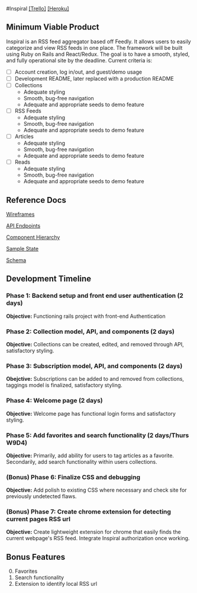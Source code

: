 #Inspiral
[[Trello]](https://trello.com/b/FcWefD2k/inspiral)
[[Heroku]](https://secret-wave-93670.herokuapp.com/)  
## Minimum Viable Product
Inspiral is an RSS feed aggregator based off Feedly. It allows users to easily categorize and view RSS feeds in one place. The framework will be built using Ruby on Rails and React/Redux. The goal is to have a smooth, styled, and fully operational site by the deadline. Current criteria is:

- [ ] Account creation, log in/out, and guest/demo usage
- [ ] Development README, later replaced with a production README
- [ ] Collections
  * Adequate styling
  * Smooth, bug-free navigation
  * Adequate and appropriate seeds to demo feature
- [ ] RSS Feeds
  * Adequate styling
  * Smooth, bug-free navigation
  * Adequate and appropriate seeds to demo feature
- [ ] Articles
  * Adequate styling
  * Smooth, bug-free navigation
  * Adequate and appropriate seeds to demo feature
- [ ] Reads
  * Adequate styling
  * Smooth, bug-free navigation
  * Adequate and appropriate seeds to demo feature


## Reference Docs
[Wireframes](./wireframes)

[API Endpoints](./api-endpoints.md)

[Component Hierarchy](./component-hierarchy.md)

[Sample State](./sample-state.md)

[Schema](./schema.md)

## Development Timeline
### Phase 1: Backend setup and front end user authentication (2 days)
**Objective:** Functioning rails project with front-end Authentication
### Phase 2: Collection model, API, and components (2 days)
**Objective:** Collections can be created, edited, and removed through API, satisfactory styling.
### Phase 3: Subscription model, API, and components (2 days)
**Obejctive:** Subscriptions can be added to and removed from collections, taggings model is finalized, satisfactory styling.
### Phase 4: Welcome page (2 days)
**Objective:** Welcome page has functional login forms and satisfactory styling.
### Phase 5: Add favorites and search functionality (2 days/Thurs W9D4)
**Objective:** Primarily, add ability for users to tag articles as a favorite. Secondarily, add search functionality within users collections.
### (Bonus) Phase 6: Finalize CSS and debugging
**Objective:** Add polish to existing CSS where necessary and check site for previously undetected flaws.
### (Bonus) Phase 7: Create chrome extension for detecting current pages RSS url
**Objective:** Create lightweight extension for chrome that easily finds the current webpage's RSS feed. Integrate Inspiral authorization once working.

## Bonus Features
0. Favorites
0. Search functionality
0. Extension to identify local RSS url
